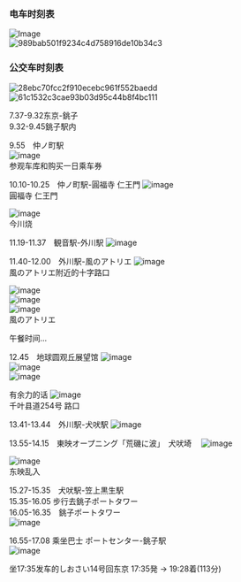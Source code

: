 ### 电车时刻表
![Image](https://github.com/user-attachments/assets/b5edcc96-ed74-4ab9-9230-9fd0bb9093a0)  
![989bab501f9234c4d758916de10b34c3](https://github.com/user-attachments/assets/a182ea05-230b-46ec-bfec-bca6aed58c71)  
### 公交车时刻表
![28ebc70fcc2f910ecebc961f552baedd](https://github.com/user-attachments/assets/3d92412d-c741-4e91-a705-68bc372cef22)  
![61c1532c3cae93b03d95c44b8f4bc111](https://github.com/user-attachments/assets/1520f027-7c9f-4e2e-ae86-8e2656312acf)  


7.37-9.32东京-銚子  
9.32-9.45銚子駅内  

9.55　仲ノ町駅  
![image](https://github.com/user-attachments/assets/6d1e43ba-1e1a-4e04-acc3-114cd6ee2b3c)  
参观车库和购买一日乘车券   

 

10.10-10.25　仲ノ町駅-圓福寺 仁王門 
![image](https://github.com/user-attachments/assets/27acf7ae-35fc-455d-b47b-3f26f36f5264)  
圓福寺 仁王門 

![image](https://github.com/user-attachments/assets/7c5bc9ae-474f-4810-b91c-9cc0ff64483f)  
今川烧 

11.19-11.37　観音駅-外川駅 
![image](https://github.com/user-attachments/assets/c23d08dc-9b94-4f63-8194-bb86dca43889)  


11.40-12.00　外川駅-風のアトリエ 
![image](https://github.com/user-attachments/assets/f3fde4c2-a53e-4391-8fc6-6b316694537b)  
風のアトリエ附近的十字路口

![image](https://github.com/user-attachments/assets/644b67ec-4f17-45f0-970a-4b199e810bf8)  
![image](https://github.com/user-attachments/assets/727d00fa-5053-448c-b675-cfa8f0b94b38)  
![image](https://github.com/user-attachments/assets/1123f248-b92c-427b-95b4-dba9bab87ca4)  
風のアトリエ 

午餐时间...

12.45　地球圆观丘展望馆 
![image](https://github.com/user-attachments/assets/3d2e252b-a722-4156-819b-e8897cc691e6)  
![image](https://github.com/user-attachments/assets/d8ce145a-09eb-43a8-92ef-76fb2fd0bd08)  
![image](https://github.com/user-attachments/assets/28041965-8526-4e77-8efd-a46dff8c64d7)  

有余力的话
![image](https://github.com/user-attachments/assets/4244463d-b9d4-4b2c-8f64-d85333c3b101)  
千叶县道254号 路口

13.41-13.44　外川駅-犬吠駅 
![image](https://github.com/user-attachments/assets/e942d057-8c77-483d-95ee-5af33417fecf)  


13.55-14.15　東映オープニング「荒磯に波」　犬吠埼　 
![image](https://github.com/user-attachments/assets/45a85fd3-6e1f-430a-b842-1e4b82fdcf3b)  

![image](https://github.com/user-attachments/assets/2a67f82b-4f94-4d3d-b5ab-56de6a412ac3)  
东映乱入
 

15.27-15.35　犬吠駅-笠上黒生駅  
15.35-16.05 步行去銚子ポートタワー  
16.05-16.35　銚子ポートタワー  
![image](https://github.com/user-attachments/assets/ff118073-87e8-4c8d-a1a8-cf6ca32cdb3d)  


16.55-17.08 乘坐巴士 ポートセンター-銚子駅  
![image](https://github.com/user-attachments/assets/fefd9641-f628-4be5-9297-158501a0f339)  

坐17:35发车的しおさい14号回东京 17:35発    →    19:28着(113分)
